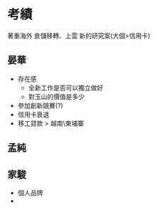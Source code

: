 # 考績

著重海外
倉儲移轉、上雲
新的研究案(大個>信用卡)

## 晏華
- 存在感
    - 全新工作是否可以獨立做好
    - 對玉山的價值是多少
- 參加創新競賽(?)
- 信用卡衰退
- 移工貸款 > 越南\柬埔寨

## 孟純
## 家駿
- 個人品牌
- 
